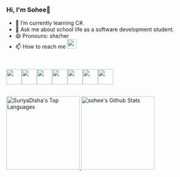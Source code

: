 ### Hi, I'm Sohee👋
                                                                         
- 🌱 I’m currently learning C#.
- 💬 Ask me about school life as a software development student.
- 😄 Pronouns: she/her
- 📫 How to reach me
<a href="https://www.linkedin.com/in/sohee-ryu/"><img height="25" src="https://img.shields.io/badge/LinkedIn-0077B5?style=for-the-badge&logo=linkedin&logoColor=white"/>
</a>    

<br>

<img height=40 src="https://cdn.jsdelivr.net/gh/devicons/devicon/icons/python/python-original.svg"/><img height=40 src="https://cdn.jsdelivr.net/gh/devicons/devicon/icons/csharp/csharp-plain.svg" /><img height=40 src="https://cdn.jsdelivr.net/gh/devicons/devicon/icons/javascript/javascript-plain.svg" /><img height=40 src="https://cdn.jsdelivr.net/gh/devicons/devicon/icons/html5/html5-plain-wordmark.svg" /><img height=40 src="https://cdn.jsdelivr.net/gh/devicons/devicon/icons/css3/css3-plain-wordmark.svg" /><img height=40
src="https://cdn.jsdelivr.net/gh/devicons/devicon/icons/bootstrap/bootstrap-original-wordmark.svg" /><img height=40
src="https://cdn.jsdelivr.net/gh/devicons/devicon/icons/oracle/oracle-original.svg" />

<br>

<a href="https://github.com/soheeRyu/github-readme-stats">
     <img alt="SuriyaDisha's Top Languages" src="https://github-readme-stats.vercel.app/api/top-langs/?username=soheeRyu&langs_count=5&layout=compact&theme=react&hide_border=true&bg_color=1F222E&title_color=F85D7F&icon_color=F8D866&hide=Jupyter%20Notebook" height="192px">
 </a>
<a href="https://github.com/anuraghazra/github-readme-stats">
     <img alt="sohee's Github Stats" src="https://denvercoder1-github-readme-stats.vercel.app/api/?username=soheeRyu&show_icons=true&include_all_commits=true&count_private=true&theme=react&hide_border=true&bg_color=1F222E&title_color=F85D7F&icon_color=F8D866" height="192px">
 </a>



                                                                                                    



